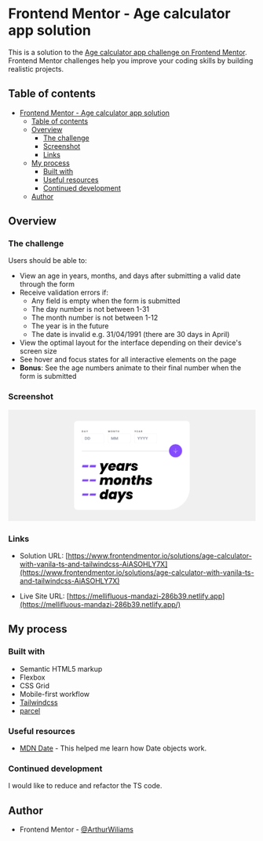 # Frontend Mentor - Age calculator app solution

This is a solution to the [Age calculator app challenge on Frontend Mentor](https://www.frontendmentor.io/challenges/age-calculator-app-dF9DFFpj-Q). Frontend Mentor challenges help you improve your coding skills by building realistic projects.

## Table of contents

- [Frontend Mentor - Age calculator app solution](#frontend-mentor---age-calculator-app-solution)
  - [Table of contents](#table-of-contents)
  - [Overview](#overview)
    - [The challenge](#the-challenge)
    - [Screenshot](#screenshot)
    - [Links](#links)
  - [My process](#my-process)
    - [Built with](#built-with)
    - [Useful resources](#useful-resources)
    - [Continued development](#continued-development)
  - [Author](#author)

## Overview

### The challenge

Users should be able to:

- View an age in years, months, and days after submitting a valid date through the form
- Receive validation errors if:
  - Any field is empty when the form is submitted
  - The day number is not between 1-31
  - The month number is not between 1-12
  - The year is in the future
  - The date is invalid e.g. 31/04/1991 (there are 30 days in April)
- View the optimal layout for the interface depending on their device's screen size
- See hover and focus states for all interactive elements on the page
- **Bonus**: See the age numbers animate to their final number when the form is submitted

### Screenshot

![App Screenshot](./screenshot.png)

### Links

- Solution URL: [https://www.frontendmentor.io/solutions/age-calculator-with-vanila-ts-and-tailwindcss-AiASOHLY7X](https://www.frontendmentor.io/solutions/age-calculator-with-vanila-ts-and-tailwindcss-AiASOHLY7X)

- Live Site URL: [https://mellifluous-mandazi-286b39.netlify.app](https://mellifluous-mandazi-286b39.netlify.app/)

## My process

### Built with

- Semantic HTML5 markup
- Flexbox
- CSS Grid
- Mobile-first workflow
- [Tailwindcss](https://tailwindcss.com/)
- [parcel](https://parceljs.org/)

### Useful resources

- [MDN Date](https://developer.mozilla.org/en-US/docs/Web/JavaScript/Reference/Global_Objects/Date) - This helped me learn how Date objects work.

### Continued development

I would like to reduce and refactor the TS code.

## Author

- Frontend Mentor - [@ArthurWiliams](https://www.frontendmentor.io/profile/ArthurWiliams)
